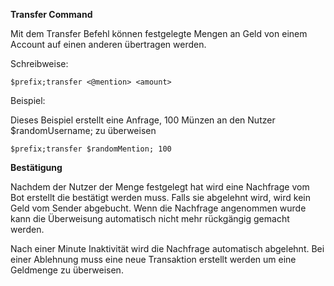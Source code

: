 **Transfer Command**

Mit dem Transfer Befehl können festgelegte Mengen an Geld von einem Account auf einen anderen übertragen werden.

Schreibweise:
```
$prefix;transfer <@mention> <amount>
```

Beispiel:

Dieses Beispiel erstellt eine Anfrage, 100 Münzen an den Nutzer $randomUsername; zu überweisen
```
$prefix;transfer $randomMention; 100
```

**Bestätigung**

Nachdem der Nutzer der Menge festgelegt hat wird eine Nachfrage vom Bot erstellt die bestätigt werden muss.
Falls sie abgelehnt wird, wird kein Geld vom Sender abgebucht. Wenn die Nachfrage angenommen wurde kann die Überweisung
automatisch nicht mehr rückgängig gemacht werden.

Nach einer Minute Inaktivität wird die Nachfrage automatisch abgelehnt. Bei einer Ablehnung muss eine neue Transaktion erstellt
werden um eine Geldmenge zu überweisen.
